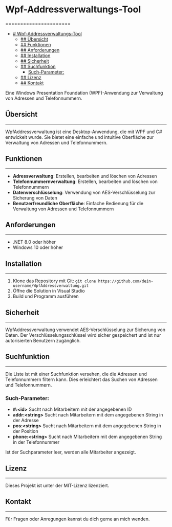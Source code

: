 # Wpf-Addressverwaltungs-Tool
======================

<!-- TOC -->
* [# Wpf-Addressverwaltungs-Tool](#-wpf-addressverwaltungs-tool)
  * [## Übersicht](#-übersicht)
  * [## Funktionen](#-funktionen)
  * [## Anforderungen](#-anforderungen)
  * [## Installation](#-installation)
  * [## Sicherheit](#-sicherheit)
  * [## Suchfunktion](#-suchfunktion)
    * [Such-Parameter:](#such-parameter)
  * [## Lizenz](#-lizenz)
  * [## Kontakt](#-kontakt)
<!-- TOC -->

Eine Windows Presentation Foundation (WPF)-Anwendung zur Verwaltung von Adressen und Telefonnummern.

## Übersicht
-----------

WpfAddressverwaltung ist eine Desktop-Anwendung, die mit WPF und C# entwickelt wurde. Sie bietet eine einfache und intuitive Oberfläche zur Verwaltung von Adressen und Telefonnummern.

## Funktionen
------------

*   **Adressverwaltung**: Erstellen, bearbeiten und löschen von Adressen
*   **Telefonnummernverwaltung**: Erstellen, bearbeiten und löschen von Telefonnummern
*   **Datenverschlüsselung**: Verwendung von AES-Verschlüsselung zur Sicherung von Daten
*   **Benutzerfreundliche Oberfläche**: Einfache Bedienung für die Verwaltung von Adressen und Telefonnummern

## Anforderungen
------------

*   .NET 8.0 oder höher
*   Windows 10 oder höher

## Installation
------------

1.  Klone das Repository mit Git: `git clone https://github.com/dein-username/WpfAddressverwaltung.git`
2.  Öffne die Solution in Visual Studio
3.  Build und Programm ausführen

## Sicherheit
---------

WpfAddressverwaltung verwendet AES-Verschlüsselung zur Sicherung von Daten. Der Verschlüsselungsschlüssel wird sicher gespeichert und ist nur autorisierten Benutzern zugänglich.

## Suchfunktion
----------

Die Liste ist mit einer Suchfunktion versehen, die die Adressen und Telefonnummern filtern kann. Dies erleichtert das Suchen von Adressen und Telefonnummern.
### Such-Parameter:
- **#:\<id>** Sucht nach Mitarbeitern mit der angegebenen ID
- **addr:\<string>** Sucht nach Mitarbeitern mit dem angegebenen String in der Adresse
- **pos:\<string>** Sucht nach Mitarbeitern mit dem angegebenen String in der Position
- **phone:\<string>** Sucht nach Mitarbeitern mit dem angegebenen String in der Telefonnummer

Ist der Suchparameter leer, werden alle Mitarbeiter angezeigt.


## Lizenz
-------

Dieses Projekt ist unter der MIT-Lizenz lizenziert.

## Kontakt
--------

Für Fragen oder Anregungen kannst du dich gerne an mich wenden.
